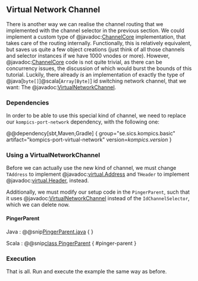 Virtual Network Channel
-----------------------

There is another way we can realise the channel routing that we implemented with the channel selector in the previous section. We could implement a custom type of @javadoc:[ChannelCore](se.sics.kompics.ChannelCore) implementation, that takes care of the routing internally. Functionally, this is relatively equivalent, but saves us quite a few object creations (just think of all those channels and selector instances if we have 1000 vnodes or more). However, @javadoc:[ChannelCore](se.sics.kompics.ChannelCore) code is not quite trivial, as there can be concurrency issues, the discussion of which would burst the bounds of this tutorial. Luckily, there already *is* an implementation of exactly the type of @java[`byte[]`]@scala[`Array[Byte]`] id switching network channel, that we want:  The @javadoc:[VirtualNetworkChannel](se.sics.kompics.network.virtual.VirtualNetworkChannel).

### Dependencies

In order to be able to use this special kind of channel, we need to replace our `kompics-port-network` dependency, with the following one:

@@dependency[sbt,Maven,Gradle] {
  group="se.sics.kompics.basic"
  artifact="kompics-port-virtual-network"
  version=$kompics.version$
}

### Using a VirtualNetworkChannel

Before we can actually use the new kind of channel, we must change `TAddress` to implement @javadoc:[virtual.Address](se.sics.kompics.network.virtual.Address) and `THeader` to implement @javadoc:[virtual.Header](se.sics.kompics.network.virtual.Header), instead. 

Additionally, we must modify our setup code in the `PingerParent`, such that it uses @javadoc:[VirtualNetworkChannel](se.sics.kompics.network.virtual.VirtualNetworkChannel) instead of the `IdChannelSelector`, which we can delete now.

#### PingerParent

Java
:   @@snip[PingerParent.java](/docs/src/main/java/jexamples/virtualnetworking/pingpongvirtual/PingerParent.java) {  }

Scala
:   @@snip[class PingerParent](/docs/src/main/scala/sexamples/virtualnetworking/pingpongvirtual/Parent.scala) { #pinger-parent }

### Execution

That is all. Run and execute the example the same way as before.
